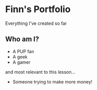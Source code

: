 # Finn's Portfolio
Everything I've created so far

## Who am I?
* A PUP fan
* A geek
* A gamer

and most relevant to this lesson...

* Someone trying to make more money!
